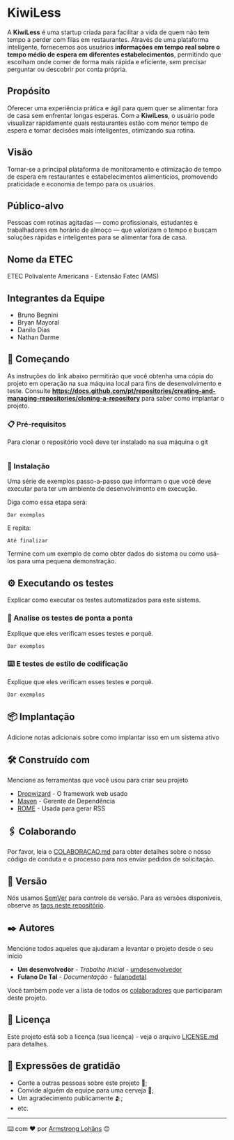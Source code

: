 # KiwiLess
A **KiwiLess** é uma startup criada para facilitar a vida de quem não tem tempo a perder com filas em restaurantes. Através de uma plataforma inteligente, fornecemos aos usuários **informações em tempo real sobre o tempo médio de espera em diferentes estabelecimentos**, permitindo que escolham onde comer de forma mais rápida e eficiente, sem precisar perguntar ou descobrir por conta própria.

## Propósito  
Oferecer uma experiência prática e ágil para quem quer se alimentar fora de casa sem enfrentar longas esperas. Com a **KiwiLess**, o usuário pode visualizar rapidamente quais restaurantes estão com menor tempo de espera e tomar decisões mais inteligentes, otimizando sua rotina.

## Visão  
Tornar-se a principal plataforma de monitoramento e otimização de tempo de espera em restaurantes e estabelecimentos alimentícios, promovendo praticidade e economia de tempo para os usuários.


## Público-alvo  
Pessoas com rotinas agitadas — como profissionais, estudantes e trabalhadores em horário de almoço — que valorizam o tempo e buscam soluções rápidas e inteligentes para se alimentar fora de casa.

## Nome da ETEC
ETEC Polivalente Americana - Extensão Fatec (AMS)

## Integrantes da Equipe
- Bruno Begnini
- Bryan Mayoral
-  Danilo Dias 
- Nathan Darme


## 🚀 Começando

As instruções do link abaixo permitirão que você obtenha uma cópia do projeto em operação na sua máquina local para fins de desenvolvimento e teste.
Consulte **https://docs.github.com/pt/repositories/creating-and-managing-repositories/cloning-a-repository** para saber como implantar o projeto.

### 📋 Pré-requisitos

Para clonar o repositório você deve ter instalado na sua máquina o git


```

```

### 🔧 Instalação

Uma série de exemplos passo-a-passo que informam o que você deve executar para ter um ambiente de desenvolvimento em execução.

Diga como essa etapa será:

```
Dar exemplos
```

E repita:

```
Até finalizar
```

Termine com um exemplo de como obter dados do sistema ou como usá-los para uma pequena demonstração.

## ⚙️ Executando os testes

Explicar como executar os testes automatizados para este sistema.

### 🔩 Analise os testes de ponta a ponta

Explique que eles verificam esses testes e porquê.

```
Dar exemplos
```

### ⌨️ E testes de estilo de codificação

Explique que eles verificam esses testes e porquê.

```
Dar exemplos
```

## 📦 Implantação

Adicione notas adicionais sobre como implantar isso em um sistema ativo

## 🛠️ Construído com

Mencione as ferramentas que você usou para criar seu projeto

* [Dropwizard](http://www.dropwizard.io/1.0.2/docs/) - O framework web usado
* [Maven](https://maven.apache.org/) - Gerente de Dependência
* [ROME](https://rometools.github.io/rome/) - Usada para gerar RSS

## 🖇️ Colaborando

Por favor, leia o [COLABORACAO.md](https://gist.github.com/usuario/linkParaInfoSobreContribuicoes) para obter detalhes sobre o nosso código de conduta e o processo para nos enviar pedidos de solicitação.

## 📌 Versão

Nós usamos [SemVer](http://semver.org/) para controle de versão. Para as versões disponíveis, observe as [tags neste repositório](https://github.com/suas/tags/do/projeto). 

## ✒️ Autores

Mencione todos aqueles que ajudaram a levantar o projeto desde o seu início

* **Um desenvolvedor** - *Trabalho Inicial* - [umdesenvolvedor](https://github.com/linkParaPerfil)
* **Fulano De Tal** - *Documentação* - [fulanodetal](https://github.com/linkParaPerfil)

Você também pode ver a lista de todos os [colaboradores](https://github.com/usuario/projeto/colaboradores) que participaram deste projeto.

## 📄 Licença

Este projeto está sob a licença (sua licença) - veja o arquivo [LICENSE.md](https://github.com/usuario/projeto/licenca) para detalhes.

## 🎁 Expressões de gratidão

* Conte a outras pessoas sobre este projeto 📢;
* Convide alguém da equipe para uma cerveja 🍺;
* Um agradecimento publicamente 🫂;
* etc.


---
⌨️ com ❤️ por [Armstrong Lohãns](https://gist.github.com/lohhans) 😊
